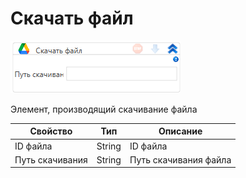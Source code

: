 # Скачать файл

![](<../../../../.gitbook/assets/image (487) (1) (2) (1) (1) (2) (1).png>)

Элемент, производящий скачивание файла

| Свойство        | Тип    | Описание              |
| --------------- | ------ | --------------------- |
| ID файла        | String | ID файла              |
| Путь скачивания | String | Путь скачивания файла |
